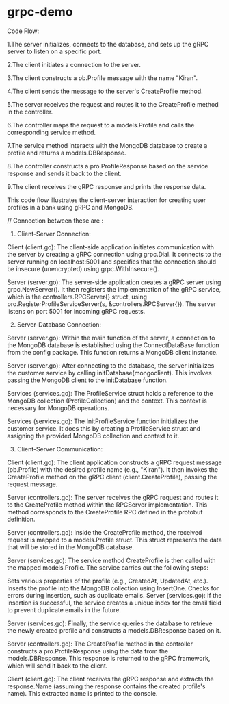 # grpc-demo

Code Flow:

1.The server initializes, connects to the database, and sets up the gRPC server to listen on a specific port.

2.The client initiates a connection to the server.

3.The client constructs a pb.Profile message with the name "Kiran".

4.The client sends the message to the server's CreateProfile method.

5.The server receives the request and routes it to the CreateProfile method in the controller.

6.The controller maps the request to a models.Profile and calls the corresponding service method.

7.The service method interacts with the MongoDB database to create a profile and returns a models.DBResponse.

8.The controller constructs a pro.ProfileResponse based on the service response and sends it back to the client.

9.The client receives the gRPC response and prints the response data.

This code flow illustrates the client-server interaction for creating user profiles in a bank using gRPC and MongoDB.


// Connection between these are : 

1. Client-Server Connection:

Client (client.go): The client-side application initiates communication with the server by creating a gRPC connection using grpc.Dial. It connects to the server running on localhost:5001 and specifies that the connection should be insecure (unencrypted) using grpc.WithInsecure().

Server (server.go): The server-side application creates a gRPC server using grpc.NewServer(). It then registers the implementation of the gRPC service, which is the controllers.RPCServer{} struct, using pro.RegisterProfileServiceServer(s, &controllers.RPCServer{}). The server listens on port 5001 for incoming gRPC requests.

2. Server-Database Connection:

Server (server.go): Within the main function of the server, a connection to the MongoDB database is established using the ConnectDataBase function from the config package. This function returns a MongoDB client instance.

Server (server.go): After connecting to the database, the server initializes the customer service by calling initDatabase(mongoclient). This involves passing the MongoDB client to the initDatabase function.

Services (services.go): The ProfileService struct holds a reference to the MongoDB collection (ProfileCollection) and the context. This context is necessary for MongoDB operations.

Services (services.go): The InitProfileService function initializes the customer service. It does this by creating a ProfileService struct and assigning the provided MongoDB collection and context to it.

3. Client-Server Communication:

Client (client.go): The client application constructs a gRPC request message (pb.Profile) with the desired profile name (e.g., "Kiran"). It then invokes the CreateProfile method on the gRPC client (client.CreateProfile), passing the request message.

Server (controllers.go): The server receives the gRPC request and routes it to the CreateProfile method within the RPCServer implementation. This method corresponds to the CreateProfile RPC defined in the protobuf definition.

Server (controllers.go): Inside the CreateProfile method, the received request is mapped to a models.Profile struct. This struct represents the data that will be stored in the MongoDB database.

Server (services.go): The service method CreateProfile is then called with the mapped models.Profile. The service carries out the following steps:

Sets various properties of the profile (e.g., CreatedAt, UpdatedAt, etc.).
Inserts the profile into the MongoDB collection using InsertOne.
Checks for errors during insertion, such as duplicate emails.
Server (services.go): If the insertion is successful, the service creates a unique index for the email field to prevent duplicate emails in the future.

Server (services.go): Finally, the service queries the database to retrieve the newly created profile and constructs a models.DBResponse based on it.

Server (controllers.go): The CreateProfile method in the controller constructs a pro.ProfileResponse using the data from the models.DBResponse. This response is returned to the gRPC framework, which will send it back to the client.

Client (client.go): The client receives the gRPC response and extracts the response.Name (assuming the response contains the created profile's name). This extracted name is printed to the console.
